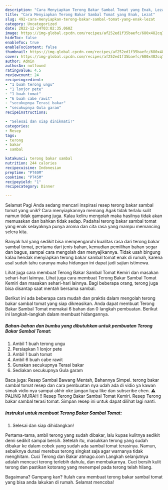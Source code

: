 ```yaml
---
description: "Cara Menyiapkan Terong Bakar Sambal Tomat yang Enak, Lezat"
title: "Cara Menyiapkan Terong Bakar Sambal Tomat yang Enak, Lezat"
slug: 492-cara-menyiapkan-terong-bakar-sambal-tomat-yang-enak-lezat
category: Uncategorized
date: 2022-12-24T03:02:35.060Z
image: https://img-global.cpcdn.com/recipes/af252ed1f35baefc/680x482cq70/terong-bakar-sambal-tomat-foto-resep-utama.jpg
hideToc: false
enableToc: true
enableTocContent: false
thumbnail: https://img-global.cpcdn.com/recipes/af252ed1f35baefc/680x482cq70/terong-bakar-sambal-tomat-foto-resep-utama.jpg
cover: https://img-global.cpcdn.com/recipes/af252ed1f35baefc/680x482cq70/terong-bakar-sambal-tomat-foto-resep-utama.jpg
author: Admin
authorAv: notfound
ratingvalue: 4.5
reviewcount: 24
recipeingredient:
- "1 buah terong ungu"
- "1 lonjor pete"
- "1 buah tomat"
- "6 buah cabe rawit"
- "secukupnya Terasi bakar"
- "secukupnya Gula garam"
recipeinstructions:

- "Selesai dan siap dinikmati!"
categories:
- Resep
tags:
- terong
- bakar
- sambal

katakunci: terong bakar sambal 
nutrition: 244 calories
recipecuisine: Indonesian
preptime: "PT40M"
cooktime: "PT45M"
recipeyield: "1"
recipecategory: Dinner

---
```



Selamat Pagi Anda sedang mencari inspirasi resep terong bakar sambal tomat yang unik? Cara menyiapkannya memang Agak tidak terlalu sulit namun tidak gampang juga. Kalau keliru mengolah maka hasilnya tidak akan memuaskan dan bahkan tidak sedap. Padahal terong bakar sambal tomat yang enak selayaknya punya aroma dan cita rasa yang mampu memancing selera kita.


Banyak hal yang sedikit bisa mempengaruhi kualitas rasa dari terong bakar sambal tomat, pertama dari jenis bahan, kemudian pemilihan bahan segar dan bagus, sampai cara mengolah dan menyajikannya. Tidak usah bingung kalau hendak menyiapkan terong bakar sambal tomat enak di rumah, karena asal sudah tahu caranya maka hidangan ini dapat jadi sajian istimewa.

Lihat juga cara membuat Terong Bakar Sambal Tomat Kemiri dan masakan sehari-hari lainnya. Lihat juga cara membuat Terong Bakar Sambal Tomat Kemiri dan masakan sehari-hari lainnya. Bagi beberapa orang, terong juga bisa disantap saat mentah bersama sambal.


Berikut ini ada beberapa cara mudah dan praktis dalam mengolah terong bakar sambal tomat yang siap dikreasikan. Anda dapat membuat Terong Bakar Sambal Tomat memakai 6 bahan dan 0 langkah pembuatan. Berikut ini langkah-langkah dalam membuat hidangannya.

<!--inarticleads1-->

##### Bahan-bahan dan bumbu yang dibutuhkan untuk pembuatan Terong Bakar Sambal Tomat:

1. Ambil 1 buah terong ungu
1. Persiapkan 1 lonjor pete
1. Ambil 1 buah tomat
1. Ambil 6 buah cabe rawit
1. Gunakan secukupnya Terasi bakar
1. Sediakan secukupnya Gula garam


Baca juga: Resep Sambal Bawang Mentah, Bahannya Simpel. terong bakar sambal tomat resep dan cara pembuatan nya udah ada di vidio ya kawan simak vidio nya sampai akhir oke jangan lupa like dan subscribe chen. ⚠ PALING MURAH !! Resep Terong Bakar Sambal Tomat Kemiri. Resep Terong bakar sambal terasi tomat. Simpan resep ini untuk dapat dilihat lagi nanti. 

<!--inarticleads2-->

##### Instruksi untuk membuat Terong Bakar Sambal Tomat:


1. Selesai dan siap dihidangkan!

Pertama-tama, ambil terong yang sudah dibakar, lalu kupas kulitnya sedikit demi sedikit sampai bersih. Setelah itu, masukkan terong yang sudah dibakar ke dalam cobek yang sudah ada sambal tomat terasinya. Namun, sebaiknya durasi merebus terong singkat saja agar warnanya tidak menghitam. Cuci Terong dan Bakar atmago.com Langkah selanjutnya adalah mencuci terong terlebih dahulu, dan membakarnya. Cuci bersih kulit terong dan pastikan kotorang yang menempel pada terong telah hilang. 

Bagaimana? Gampang kan? Itulah cara membuat terong bakar sambal tomat yang bisa anda lakukan di rumah. Selamat mencoba!
